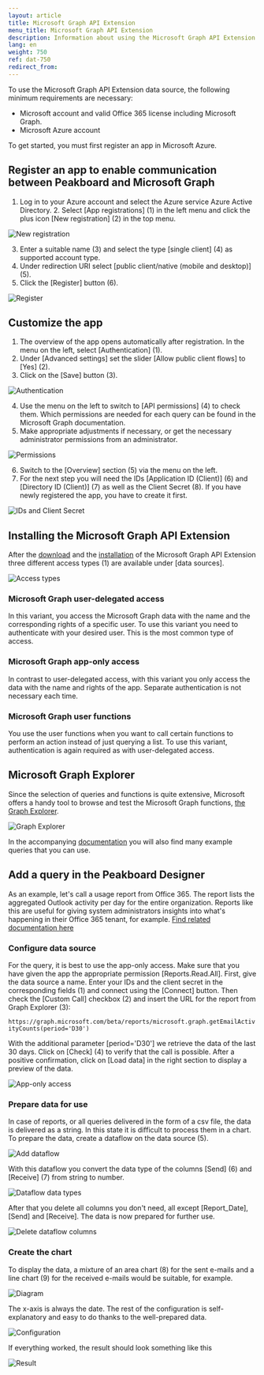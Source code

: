 ```yaml
---
layout: article
title: Microsoft Graph API Extension
menu_title: Microsoft Graph API Extension
description: Information about using the Microsoft Graph API Extension
lang: en
weight: 750
ref: dat-750
redirect_from:
---
```


To use the Microsoft Graph API Extension data source, the following minimum requirements are necessary:

* Microsoft account and valid Office 365 license including Microsoft Graph.
* Microsoft Azure account

To get started, you must first register an app in Microsoft Azure.

## Register an app to enable communication between Peakboard and Microsoft Graph

1. Log in to your Azure account and select the Azure service Azure Active Directory. 2. Select [App registrations] (1) in the left menu and click the plus icon [New registration] (2) in the top menu.

![New registration](/assets/images/data-sources/extension/msgraph/en_app-01.png)

3. Enter a suitable name (3) and select the type [single client] (4) as supported account type.
4. Under redirection URI select [public client/native (mobile and desktop)] (5).
5. Click the [Register] button (6).

![Register](/assets/images/data-sources/extension/msgraph/en_app-02.png)

## Customize the app

1. The overview of the app opens automatically after registration. In the menu on the left, select [Authentication] (1).
2. Under [Advanced settings] set the slider [Allow public client flows] to [Yes] (2).
3. Click on the [Save] button (3).

![Authentication](/assets/images/data-sources/extension/msgraph/en_app-03.png)

4. Use the menu on the left to switch to [API permissions] (4) to check them. Which permissions are needed for each query can be found in the Microsoft Graph documentation.
5. Make appropriate adjustments if necessary, or get the necessary administrator permissions from an administrator.

![Permissions](/assets/images/data-sources/extension/msgraph/en_app-04.png)

6. Switch to the [Overview] section (5) via the menu on the left.
7. For the next step you will need the IDs [Application ID (Client)] (6) and [Directory ID (Client)] (7) as well as the Client Secret (8). If you have newly registered the app, you have to create it first.

![IDs and Client Secret](/assets/images/data-sources/extension/msgraph/en_app-05.png)

## Installing the Microsoft Graph API Extension

After the [download]( https://templates.peakboard.com/extensions/Microsoft-Graph) and the [installation]( /data_sources/Extension/de-ManageExtension.html) of the Microsoft Graph API Extension three different access types (1) are available under [data sources].

![Access types](/assets/images/data-sources/extension/msgraph/en_access-types.png)

### Microsoft Graph user-delegated access

In this variant, you access the Microsoft Graph data with the name and the corresponding rights of a specific user. To use this variant you need to authenticate with your desired user. This is the most common type of access.

### Microsoft Graph app-only access

In contrast to user-delegated access, with this variant you only access the data with the name and rights of the app. Separate authentication is not necessary each time.

### Microsoft Graph user functions

You use the user functions when you want to call certain functions to perform an action instead of just querying a list. To use this variant, authentication is again required as with user-delegated access.

## Microsoft Graph Explorer

Since the selection of queries and functions is quite extensive, Microsoft offers a handy tool to browse and test the Microsoft Graph functions, [the Graph Explorer]( https://developer.microsoft.com/en-us/graph/graph-explorer).

![Graph Explorer](/assets/images/data-sources/extension/msgraph/graph-explorer.png)

In the accompanying [documentation]( https://learn.microsoft.com/en-us/graph/api/overview?view=graph-rest-1.0) you will also find many example queries that you can use.

## Add a query in the Peakboard Designer

As an example, let's call a usage report from Office 365. The report lists the aggregated Outlook activity per day for the entire organization. Reports like this are useful for giving system administrators insights into what's happening in their Office 365 tenant, for example. [Find related documentation here]( https://learn.microsoft.com/en-us/graph/api/reportroot-getemailactivityusercounts?view=graph-rest-1.0&tabs=http)

### Configure data source

For the query, it is best to use the app-only access. Make sure that you have given the app the appropriate permission [Reports.Read.All].
First, give the data source a name. Enter your IDs and the client secret in the corresponding fields (1) and connect using the [Connect] button. Then check the [Custom Call] checkbox (2) and insert the URL for the report from Graph Explorer (3):

`https://graph.microsoft.com/beta/reports/microsoft.graph.getEmailActivityCounts(period='D30')`

With the additional parameter [period='D30'] we retrieve the data of the last 30 days. Click on [Check] (4) to verify that the call is possible. After a positive confirmation, click on [Load data] in the right section to display a preview of the data.

![App-only access](/assets/images/data-sources/extension/msgraph/en_access-dialog.png)

### Prepare data for use

In case of reports, or all queries delivered in the form of a csv file, the data is delivered as a string. In this state it is difficult to process them in a chart. To prepare the data, create a dataflow on the data source (5).

![Add dataflow](/assets/images/data-sources/extension/msgraph/en_dataflow-01.png)

With this dataflow you convert the data type of the columns [Send] (6) and [Receive] (7) from string to number.

![Dataflow data types](/assets/images/data-sources/extension/msgraph/en_dataflow-02.png)

After that you delete all columns you don't need, all except [Report_Date], [Send] and [Receive]. The data is now prepared for further use.

![Delete dataflow columns](/assets/images/data-sources/extension/msgraph/en_dataflow-03.png)

### Create the chart

To display the data, a mixture of an area chart (8) for the sent e-mails and a line chart (9) for the received e-mails would be suitable, for example.

![Diagram](/assets/images/data-sources/extension/msgraph/en_chart-01.png)

The x-axis is always the date. The rest of the configuration is self-explanatory and easy to do thanks to the well-prepared data.

![Configuration](/assets/images/data-sources/extension/msgraph/en_chart-02.png)

If everything worked, the result should look something like this

![Result](/assets/images/data-sources/extension/msgraph/en_chart-03.png)
